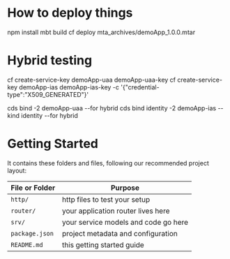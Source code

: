 # How to deploy things

npm install
mbt build
cf deploy mta_archives/demoApp_1.0.0.mtar

# Hybrid testing

cf create-service-key demoApp-uaa demoApp-uaa-key
cf create-service-key demoApp-ias demoApp-ias-key -c '{"credential-type":"X509_GENERATED"}' 

cds bind -2 demoApp-uaa --for hybrid
cds bind identity -2 demoApp-ias --kind identity --for hybrid


# Getting Started

It contains these folders and files, following our recommended project layout:

File or Folder | Purpose
---------|----------
`http/` | http files to test your setup
`router/` | your application router lives here
`srv/` | your service models and code go here
`package.json` | project metadata and configuration
`README.md` | this getting started guide
